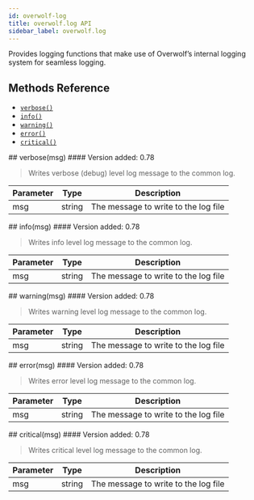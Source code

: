 ```yaml
---
id: overwolf-log
title: overwolf.log API
sidebar_label: overwolf.log
---
```


Provides logging functions that make use of Overwolf’s internal logging system for seamless logging.

## Methods Reference

* [`verbose()`](#verbose)
* [`info()`](#info)
* [`warning()`](#warning)
* [`error()`](#error)
* [`critical()`](#critical)

<a name='verbose'>
## verbose(msg)
#### Version added: 0.78 

> Writes verbose (debug) level log message to the common log.

Parameter | Type | Description |
------------ | ------------ | ------------ |
msg	 | string | The message to write to the log file |


<a name='info'>
## info(msg)
#### Version added: 0.78 

> Writes info level log message to the common log.

Parameter | Type | Description |
------------ | ------------ | ------------ |
msg	 | string | The message to write to the log file |

<a name='warning'>
## warning(msg)
#### Version added: 0.78 

> Writes warning level log message to the common log.

Parameter | Type | Description |
------------ | ------------ | ------------ |
msg	 | string | The message to write to the log file |

<a name='error'>
## error(msg)
#### Version added: 0.78 

> Writes error level log message to the common log.

Parameter | Type | Description |
------------ | ------------ | ------------ |
msg	 | string | The message to write to the log file |

<a name='critical'>
## critical(msg)
#### Version added: 0.78 

> Writes critical level log message to the common log.

Parameter | Type | Description |
------------ | ------------ | ------------ |
msg	 | string | The message to write to the log file |